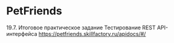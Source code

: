 # PetFriends
19.7. Итоговое практическое задание
Тестирование REST API-интерфейса https://petfriends.skillfactory.ru/apidocs/#/
